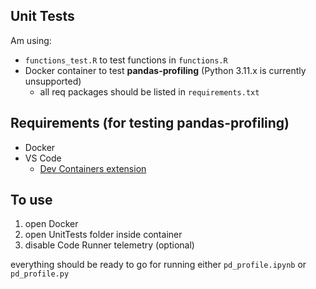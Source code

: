 ## Unit Tests

Am using:

- `functions_test.R` to test functions in `functions.R`
- Docker container to test __pandas-profiling__ (Python 3.11.x is currently unsupported)
    - all req packages should be listed in `requirements.txt`

## Requirements (for testing pandas-profiling)

- Docker
- VS Code
    - [Dev Containers extension](https://marketplace.visualstudio.com/items?itemName=ms-vscode-remote.remote-containers)

## To use

1. open Docker
1. open UnitTests folder inside container
1. disable Code Runner telemetry (optional)

everything should be ready to go for running either `pd_profile.ipynb` or `pd_profile.py`
